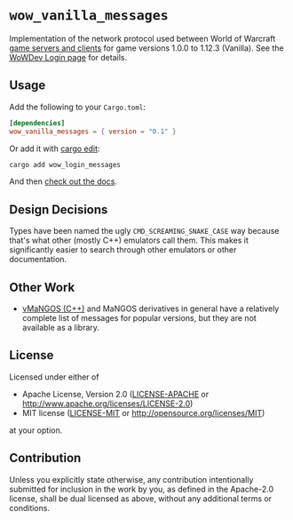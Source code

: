 # `wow_vanilla_messages`

Implementation of the network protocol used between World of Warcraft [game servers and clients](https://wowdev.wiki/World_Packet) for game versions 1.0.0 to 1.12.3 (Vanilla).
See the [WoWDev Login page](https://wowdev.wiki/Login) for details.

## Usage

Add the following to your `Cargo.toml`:

```toml
[dependencies]
wow_vanilla_messages = { version = "0.1" }
```

Or add it with [cargo edit](https://github.com/killercup/cargo-edit):
```bash
cargo add wow_login_messages
```

And then [check out the docs](https://docs.rs/wow_vanilla_messages/latest/).

## Design Decisions

Types have been named the ugly `CMD_SCREAMING_SNAKE_CASE` way because that's
what other (mostly C++) emulators call them. This makes it significantly easier
to search through other emulators or other documentation.

## Other Work

* [vMaNGOS (C++)](https://github.com/vmangos/core/blob/ce164f3eb32c75b244482070fbaf3ada1110e6be/src/realmd/AuthSocket.cpp#L65)
and MaNGOS derivatives in general have a relatively complete list of messages for popular versions,
but they are not available as a library.

## License

Licensed under either of

 * Apache License, Version 2.0
   ([LICENSE-APACHE](LICENSE-APACHE) or http://www.apache.org/licenses/LICENSE-2.0)
 * MIT license
   ([LICENSE-MIT](LICENSE-MIT) or http://opensource.org/licenses/MIT)

at your option.

## Contribution

Unless you explicitly state otherwise, any contribution intentionally submitted
for inclusion in the work by you, as defined in the Apache-2.0 license, shall be
dual licensed as above, without any additional terms or conditions.
